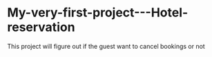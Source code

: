 # My-very-first-project---Hotel-reservation
This project will figure out if the guest want to cancel bookings or not

